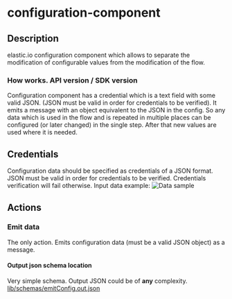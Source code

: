 # configuration-component
 
## Description
elastic.io configuration component which allows to separate the modification of configurable values from the modification of the flow.

### How works.  API version / SDK version
Configuration component has a credential which is a text field with some valid JSON.  (JSON must be valid in order for credentials to be verified).
It emits a message with an object equivalent to the JSON in the config. So any data which is used in the flow and is repeated in multiple places can be configured (or later changed) in the single step. After that new values are used where it is needed.

## Credentials
Configuration data should be specified as credentials of a JSON format.
JSON must be valid in order for credentials to be verified. Credentials verification will fail otherwise.
Input data example:
![Data sample](https://user-images.githubusercontent.com/8449044/48360400-d3138980-e6a7-11e8-8b79-87932eec66c1.png)
## Actions
### Emit data
The only action. Emits configuration data (must be a valid JSON object) as a message.
#### Output json schema location
Very simple schema. Output JSON could be of **any** complexity.
[lib/schemas/emitConfig.out.json](lib/schemas/emitConfig.out.json)
